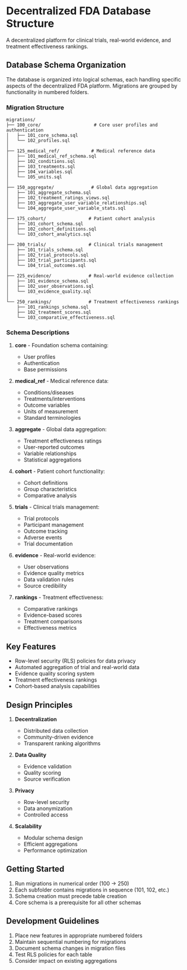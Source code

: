 # Decentralized FDA Database Structure

A decentralized platform for clinical trials, real-world evidence, and treatment effectiveness rankings.

## Database Schema Organization

The database is organized into logical schemas, each handling specific aspects of the decentralized FDA platform. Migrations are grouped by functionality in numbered folders.

### Migration Structure

```
migrations/
├── 100_core/                    # Core user profiles and authentication
│   ├── 101_core_schema.sql
│   └── 102_profiles.sql
│
├── 125_medical_ref/            # Medical reference data
│   ├── 101_medical_ref_schema.sql
│   ├── 102_conditions.sql
│   ├── 103_treatments.sql
│   ├── 104_variables.sql
│   └── 105_units.sql
│
├── 150_aggregate/              # Global data aggregation
│   ├── 101_aggregate_schema.sql
│   ├── 102_treatment_ratings_views.sql
│   ├── 103_aggregate_user_variable_relationships.sql
│   └── 104_aggregate_user_variable_stats.sql
│
├── 175_cohort/                # Patient cohort analysis
│   ├── 101_cohort_schema.sql
│   ├── 102_cohort_definitions.sql
│   └── 103_cohort_analytics.sql
│
├── 200_trials/                # Clinical trials management
│   ├── 101_trials_schema.sql
│   ├── 102_trial_protocols.sql
│   ├── 103_trial_participants.sql
│   └── 104_trial_outcomes.sql
│
├── 225_evidence/              # Real-world evidence collection
│   ├── 101_evidence_schema.sql
│   ├── 102_user_observations.sql
│   └── 103_evidence_quality.sql
│
└── 250_rankings/              # Treatment effectiveness rankings
    ├── 101_rankings_schema.sql
    ├── 102_treatment_scores.sql
    └── 103_comparative_effectiveness.sql
```

### Schema Descriptions

1. **core** - Foundation schema containing:
   - User profiles
   - Authentication
   - Base permissions

2. **medical_ref** - Medical reference data:
   - Conditions/diseases
   - Treatments/interventions
   - Outcome variables
   - Units of measurement
   - Standard terminologies

3. **aggregate** - Global data aggregation:
   - Treatment effectiveness ratings
   - User-reported outcomes
   - Variable relationships
   - Statistical aggregations

4. **cohort** - Patient cohort functionality:
   - Cohort definitions
   - Group characteristics
   - Comparative analysis

5. **trials** - Clinical trials management:
   - Trial protocols
   - Participant management
   - Outcome tracking
   - Adverse events
   - Trial documentation

6. **evidence** - Real-world evidence:
   - User observations
   - Evidence quality metrics
   - Data validation rules
   - Source credibility

7. **rankings** - Treatment effectiveness:
   - Comparative rankings
   - Evidence-based scores
   - Treatment comparisons
   - Effectiveness metrics

## Key Features

- Row-level security (RLS) policies for data privacy
- Automated aggregation of trial and real-world data
- Evidence quality scoring system
- Treatment effectiveness rankings
- Cohort-based analysis capabilities

## Design Principles

1. **Decentralization**
   - Distributed data collection
   - Community-driven evidence
   - Transparent ranking algorithms

2. **Data Quality**
   - Evidence validation
   - Quality scoring
   - Source verification

3. **Privacy**
   - Row-level security
   - Data anonymization
   - Controlled access

4. **Scalability**
   - Modular schema design
   - Efficient aggregations
   - Performance optimization

## Getting Started

1. Run migrations in numerical order (100 → 250)
2. Each subfolder contains migrations in sequence (101, 102, etc.)
3. Schema creation must precede table creation
4. Core schema is a prerequisite for all other schemas

## Development Guidelines

1. Place new features in appropriate numbered folders
2. Maintain sequential numbering for migrations
3. Document schema changes in migration files
4. Test RLS policies for each table
5. Consider impact on existing aggregations 